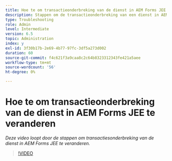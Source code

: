 ```yaml
---
title: Hoe te om transactieonderbreking van de dienst in AEM Forms JEE te veranderen
description: Stappen om de transactieonderbreking van een dienst in AEM Forms JEE te verhogen of te verminderen
type: Troubleshooting
role: Admin
level: Intermediate
version: 6.5
topic: Administration
index: y
exl-id: 3f30b17b-2e69-4b77-97fc-3df5a273d002
duration: 60
source-git-commit: f4c621f3a9caa8c2c64b8323312343fe421a5aee
workflow-type: tm+mt
source-wordcount: '56'
ht-degree: 0%

---
```


# Hoe te om transactieonderbreking van de dienst in AEM Forms JEE te veranderen

*Deze video loopt door de stappen om transactiesonderbreking van de dienst in AEM Forms JEE te veranderen.*

>[!VIDEO](https://video.tv.adobe.com/v/335495?quality=12&learn=on)
